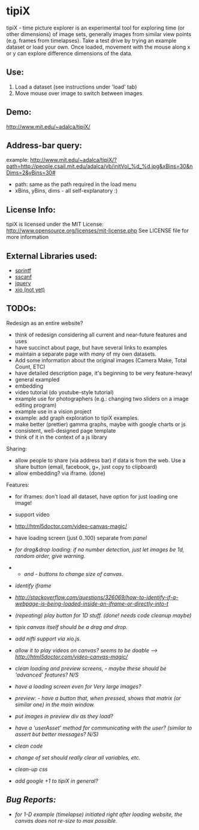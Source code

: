 tipiX
=====

tipiX - time picture explorer is an experimental tool for exploring time (or other dimensions) of image sets, generally images from similar view points (e.g. frames from timelapses). 
Take a test drive by trying an example dataset or load your own. Once loaded, movement with the mouse along x or y can explore difference dimensions of the data.

Use:
----
1. Load a dataset (see instructions under 'load' tab)
2. Move mouse over image to switch between images

Demo:
-----
http://www.mit.edu/~adalca/tipiX/

Address-bar query:
------------------------
example:
http://www.mit.edu/~adalca/tipiX/?path=http://people.csail.mit.edu/adalca/vb/initVol_%d_%d.jpg&xBins=30&nDims=2&yBins=30#
- path: same as the path required in the load menu
- xBins, yBins, dims - all self-explanatory :)

License Info:
-------------
tipiX is licensed under the MIT License:
http://www.opensource.org/licenses/mit-license.php
See LICENSE file for more information

External Libraries used:
------------------------
- [sprintf](http://www.diveintojavascript.com/projects/javascript-sprintf)
- [sscanf](http://phpjs.org/functions/sscanf/)
- [jquery](http://jquery.com/download/)
- [xio (not yet)](https://github.com/xtk/XIO)

TODOs:
------
Redesign as an entire website?
- think of redesign considering all current and near-future features and uses
- have succinct about page, but have several links to examples
 - maintain a separate page with *many* of my own datasets.
  - Add some information about the original images (Camera Make, Total Count, ETC)
 - have detailed description page, it's beginning to be very feature-heavy!
 - general exampled
 - embedding
 - video tutorial (do youtube-style tutorial)
 - example use for photographers (e.g.: changing two sliders on a image editing program)
 - example use in a vision project 
 - example: add graph exploration to tipiX examples. 
  - make better (prettier) gamma graphs, maybe with google charts or js
- consistent, well-designed page template
- think of it in the context of a js library


Sharing:
- allow people to share (via address bar) if data is from the web. Use a share button (email, facebook, g+, just copy to clipboard)
 - allow embedding? via iframe. (done)

Features:
- for iframes: don't load all dataset, have option for just loading one image!
- support video
 - http://html5doctor.com/video-canvas-magic/
- have loading screen (just 0..100) separate from <i> panel
- for drag&drop loading: if no number detection, just let images be 1d, random order, give warning.
- + and - buttons to change size of canvas.
- identify iframe
 - http://stackoverflow.com/questions/326069/how-to-identify-if-a-webpage-is-being-loaded-inside-an-iframe-or-directly-into-t
- (repeating) play button for 1D stuff. (done! needs code cleanup maybe)
- tipix canvas itself should be a drag and drop.
- add nifti support via xio.js.
- allow it to play videos on canvas? seems to be doable --> http://html5doctor.com/video-canvas-magic/
- clean loading and preview screens, - maybe these should be 'advanced' features? N/S
 - have a loading screen even for Very large images?
- preview: - have a button that, when pressed, shows that matrix (or similar one) in the main window.  
 - put images in preview div as they load?
- have a 'userAsset' method for communicating with the user? (similar to assert but better messages? N/S) 
 
- clean code 
 - change of set should really clear all variables, etc.
 - clean-up css
- add google +1 to tipiX in general?

Bug Reports:
------------
- for 1-D example (timelapse) initiated right after loading website, the canvas does not re-size to max possible.